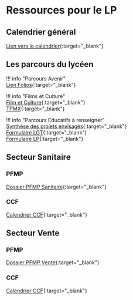 # Ressources pour le LP


## Calendrier général

[Lien vers le calendrier](https://ecmorlaix.sharepoint.com/:x:/s/lndm-conseildedirection/ER9BPnw425hNqG1_O4KZ0SkBASoGc6C-cvoMoJXRMjg4Vg?e=nX9eMH){:target="_blank"}

## Les parcours du lycéen  

!!! info "Parcours Avenir"  
    [Lien Folios](https://folios.onisep.fr/){:target="_blank"}  

!!! info "Films et Culture"  
    [Film et Culture](https://ecmorlaix.sharepoint.com/:b:/s/lndm-conseildedirection/Efz_mC4k2q9KiIOeJ_HGAtkBA50u1-mHRcdIeIUuJwiQTg?e=dLhXeH){:target="_blank"}  
    [TPMX](https://ecmorlaix.sharepoint.com/:b:/s/lndm-conseildedirection/EUf9RwM1sI5KrB0nXqabN_gBFYVLCZua1wssj4PA__9Ydw?e=fEalPA){:target="_blank"}  

!!! info "Parcours Educatifs à renseigner"  
    [Synthèse des projets envisagés](https://ecmorlaix.sharepoint.com/:x:/r/sites/lndm-conseildedirection/_layouts/15/Doc.aspx?sourcedoc=%7B502E9AD0-3A6B-483A-951A-248CD6BC38C5%7D&file=2024-2025_Projets_educatifs_envisage%CC%81s%202024-07-04%2012_25_47.xlsx&action=default&mobileredirect=true&wdsle=0){:target="_blank"}  
    [Formulaire LGT](https://ecmorlaix.sharepoint.com/:x:/r/sites/lndm-conseildedirection/Documents%20partages/2024-2025%20-%20Documents%20Ressources/PROJETS%20%C3%89DUCATIFS/Formulaire_aide_recensement_PROJETS_EDUCATIFS_2024-2025_LGT%202024-07-04%2012_26_12.xlsx?d=w25712bab00c54aa1a8965fb076fd15ab&csf=1&web=1&e=fN3L74){:target="_blank"}  
    [Formulaire LP](https://ecmorlaix.sharepoint.com/:x:/r/sites/lndm-conseildedirection/Documents%20partages/2024-2025%20-%20Documents%20Ressources/PROJETS%20%C3%89DUCATIFS/Formulaire_aide_recensement_PROJETS_EDUCATIFS_2024-2025_LP%202024-07-04%2012_26_23.xlsx?d=wf0da3c56d9414328b9e04a2ea6101c7b&csf=1&web=1&e=FnlVit){:target="_blank"}  

## Secteur Sanitaire 

### PFMP 
[Dossier PFMP Sanitaire](https://ecmorlaix.sharepoint.com/:f:/s/lndm-conseildedirection/Eg-o_gBbkilEhvS1A2j9R5kBWcVqw7xcUMgvjHby7UCBbQ?e=nWPmHj){:target="_blank"}  


### CCF
[Calendrier CCF](https://ecmorlaix.sharepoint.com/:x:/s/lndm-conseildedirection/EfQCCETnBA5MpqqKBTNrrW0BSr-cYKyYGnsGU67C0XGByA?e=uTP7Ik){:target="_blank"}  
 


## Secteur Vente 

### PFMP 

[Dossier PFMP Vente](https://ecmorlaix.sharepoint.com/:f:/s/lndm-conseildedirection/Ep8usNViwB1OlO4TD8vZdmMBClSSEWI86TnbnNxTb6Ta-g?e=s6UNwj){:target="_blank"}  

### CCF  

[Calendrier CCF](https://ecmorlaix.sharepoint.com/:x:/s/lndm-conseildedirection/EWy9ACxIgf1Ar6rlKWeaQbUB_tRWvH6yG9KBK8wszrPedQ?e=9dQS6d){:target="_blank"}  
